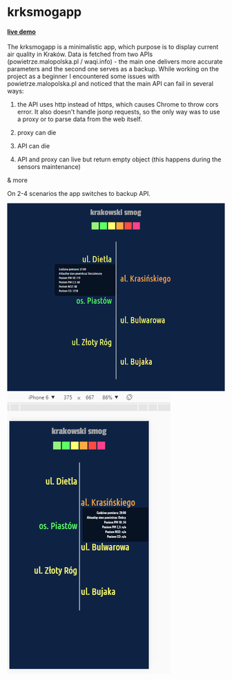 # krksmogapp
#### [live demo](http://prochal.com/smogapp//)
The krksmogapp is a minimalistic app, which purpose is to display current air quality in Kraków. Data is fetched from two APIs (powietrze.malopolska.pl / waqi.info) - the main one delivers more accurate parameters and the second one serves as a backup. While working on the project as a beginner I encountered some issues with powietrze.malopolska.pl and noticed that the main API can fail in several ways:

1. the API uses http instead of https, which causes Chrome to throw cors error. It also doesn't handle jsonp requests, so the only way was to use a proxy or to parse data from the web itself. 

2. proxy can die

3. API can die

4. API and proxy can live but return empty object (this happens during the sensors maintenance)

& more

On 2-4 scenarios the app switches to backup API.

![Alt text](screenshot1.png)
![Alt text](screenshot2.png)
